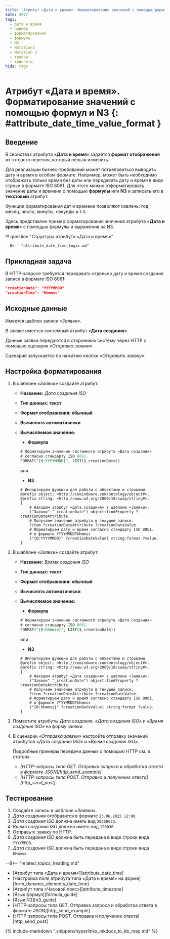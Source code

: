 ```yaml
---
title: 'Атрибут «Дата и время». Форматирование значений с помощью формул и N3'
kbId: 4977
tags:
  - дата и время
  - пример
  - форматирование
  - формулы
  - N3
  - Notation3
  - Notation 3
  - тройки
  - триплеты
hide: tags
---
```


# Атрибут «Дата и время». Форматирование значений с помощью формул и N3 {: #attribute_date_time_value_format }

## Введение

В свойствах атрибута «**Дата и время**» задаётся **формат отображения** из готового перечня, который нельзя изменить.

Для реализации бизнес-требований может потребоваться выводить дату и время в особом формате. Например, может быть необходимо отображать только время без даты или передавать дату и время в виде строки в формате ISO&nbsp;8061. Для этого можно отформатировать значение даты и времени с помощью  **формулы** или **N3** и записать его в **текстовый** атрибут.

Функции форматирования дат и времени позволяют извлечь: год, месяц, число, минуты, секунды и т.п.

Здесь представлен пример форматирования значения атрибута «**Дата и время**» с помощью формулы и выражения на N3.

!!! question "Структура атрибута «Дата и время»"

    --8<-- "attribute_date_time_logic.md"

## Прикладная задача

В HTTP-запросе требуется передавать отдельно дату и время создания записи в формате ISO&nbsp;8061:

``` json
"creationDate": "YYYYMMDD"
"creationTime": "hhmmss"
```

## Исходные данные

Имеется шаблон записи _«Заявки»_.

В заявке имеется системный атрибут «**Дата создания**».

Данные заявки передаются в стороннюю систему через HTTP с помощью сценария _«Отправка заявки»_.

Сценарий запускается по нажатию кнопки _«Отправить заявку»_.

## Настройка форматирования

1. В шаблоне _«Заявки»_ создайте атрибут:

    - **Название:** _Дата создания ISO_
    - **Тип данных: текст**
    - **Формат отображения: обычный**
    - **Вычислять автоматически**
    - **Вычисляемое значение:**
        - **Формула**

        ``` sql
        # Форматируем значение системного атрибута «Дата создания»
        # согласно стандарту ISO 8061.
        FORMAT("{0:YYYYMMDD}", LIST($_creationDate))
        ```

        или

        - **N3**

        ``` turtle
        # Импортируем функции для работы с объектами и строками.
        @prefix object: <http://comindware.com/ontology/object#>. 
        @prefix string: <http://www.w3.org/2000/10/swap/string#>. 
        { 
            # Находим атрибут «Дата создания» в шаблоне «Заявки».
            ("Заявки" "_creationDate") object:findProperty ?creationDateAttribute.
            # Получаем значение атрибута в текущей записи.
            ?item ?creationDateAttribute ?creationDateValue.
            # Форматируем дату и время согласно стандарту ISO 8061.
            # в формате YYYYMMDDThhmmss
            ("{0:YYYYMMDD}" ?creationDateValue) string:format ?value.
        } 
        ```

2. В шаблоне _«Заявки»_ создайте атрибут:

    - **Название:** _Время создания ISO_
    - **Тип данных: текст**
    - **Формат отображения: обычный**
    - **Вычислять автоматически**
    - **Вычисляемое значение:**
        - **Формула**

        ``` sql
        # Форматируем значение системного атрибута «Дата создания»
        # согласно стандарту ISO 8061.
        FORMAT("{0:hhmmss}", LIST($_creationDate))
        ```

        или

        - **N3**

        ``` turtle
        # Импортируем функции для работы с объектами и строками.
        @prefix object: <http://comindware.com/ontology/object#>. 
        @prefix string: <http://www.w3.org/2000/10/swap/string#>. 
        { 
            # Находим атрибут «Дата создания» в шаблоне «Заявки».
            ("Заявки" "_creationDate") object:findProperty ?creationDateAttribute.
            # Получаем значение атрибута в текущей записи.
            ?item ?creationDateAttribute ?creationDateValue.
            # Форматируем дату и время согласно стандарту ISO 8061.
            # в формате YYYYMMDDThhmmss
            ("{0:hhmmss}" ?creationDateValue) string:format ?value.
        } 
        ```

3. Поместите атрибуты _Дата создания_, _«Дата создания ISO»_ и _«Время создания ISO»_ на форму заявки.
4. В сценарии _«Отправка заявки»_ настройте отправку значений атрибутов _«Дата создания ISO»_ и _«Время создания ISO»_.

    Подробные примеры передачи данных с помощью HTTP см. в статьях:

    - _[HTTP-запросы типа GET. Отправка запроса и обработка ответа в формате JSON][http_send_example]_
    - _[HTTP-запросы типа POST. Отправка и получение ответа][http_send_post]_

## Тестирование

1. Создайте запись в шаблоне _«Заявки»_.
2. _Дата создания_ отобразится в формате `23.06.2025 12:00`.
3. _Дата создания ISO_ должна иметь вид `20250623`.
4. _Время создания ISO_ должно иметь вид `120030`.
5. Отправьте заявку по HTTP.
6. _Дата создания ISO_ должна быть передана в виде строки вида `YYYYMMDD`.
7. _Дата создания ISO_ должна быть передана в виде строки вида `hhmmss`.

<div class="relatedTopics" markdown="block">

--8<-- "related_topics_heading.md"

- [Атрибут типа «Дата и время»][attribute_date_time]
- [Настройка поля атрибута типа «Дата и время» на форме][form_dynamic_elements_date_time]
- [Атрибут типа «Часовой пояс»][attribute_timezone]
- [Язык формул][formula_guide]
- [Язык N3][n3_guide]
- [HTTP-запросы типа GET. Отправка запроса и обработка ответа в формате JSON][http_send_example]
- [HTTP-запросы типа POST. Отправка и получение ответа][http_send_post]

</div>

{% include-markdown ".snippets/hyperlinks_mkdocs_to_kb_map.md" %}
